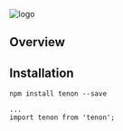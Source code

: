 ![logo](https://raw.githubusercontent.com/cderek/tenon/master/assets/logo.png)

## Overview

## Installation

```shell
npm install tenon --save

...
import tenon from 'tenon';
```

